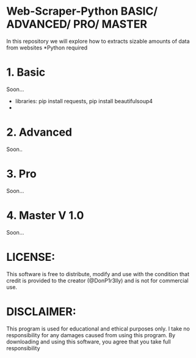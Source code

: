 # Web-Scraper-Python  BASIC/ ADVANCED/ PRO/ MASTER
In this repository we will explore how to extracts sizable amounts of data from websites
*Python required

# 1. Basic
Soon...
- libraries: pip install requests, pip install beautifulsoup4
- 


# 2. Advanced
Soon..


# 3. Pro 
Soon...


# 4. Master V 1.0
Soon...




# LICENSE:
This software is free to distribute, modify and use with the condition that credit is provided to the creator (@DonP1r3lly) and is not for commercial use.

# DISCLAIMER:
This program is used for educational and ethical purposes only. I take no responsibility for any damages caused from using this program. By downloading and using this software, you agree that you take full responsibility 
